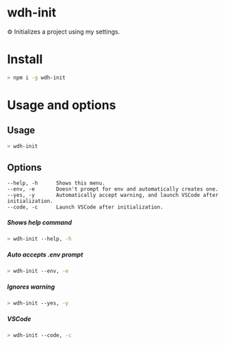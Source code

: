 # wdh-init
⚙️ Initializes a project using my settings.

# Install

```bash
> npm i -g wdh-init
```

# Usage and options

## Usage

```bash
> wdh-init
```

## Options

```
--help, -h      Shows this menu.
--env, -e       Doesn't prompt for env and automatically creates one.
--yes, -y       Automatically accept warning, and launch VSCode after initialization.
--code, -c      Launch VSCode after initialization.
```

##### Shows help command

```bash
> wdh-init --help, -h
```

##### Auto accepts .env prompt

```bash
> wdh-init --env, -e
```

##### Ignores warning

```bash
> wdh-init --yes, -y
```

##### VSCode

```bash
> wdh-init --code, -c
```
